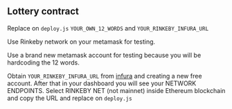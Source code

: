 ## Lottery contract

Replace on `deploy.js` `YOUR_OWN_12_WORDS` and `YOUR_RINKEBY_INFURA_URL`

Use Rinkeby network on your metamask for testing.

Use a brand new metamask account for testing because you will be hardcoding the 12 words.

Obtain `YOUR_RINKEBY_INFURA_URL` from [infura](infura.io) and creating a new free account.
After that in your dashboard you will see your NETWORK ENDPOINTS.
Select RINKEBY NET (not mainnet) inside Ethereum blockchain and copy the URL and replace on `deploy.js`
